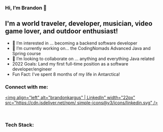 ### Hi, I’m Brandon 👋 

## I'm a world traveler, developer, musician, video game lover, and outdoor enthusiast!
- 👀 I’m interested in ... becoming a backend software developer
- 🌱 I’m currently working on... the CodingNomads Advanced Java and Spring course
- 💞️ I’m looking to collaborate on ... anything and everything Java related
-  2022 Goals: Land my first full-time position as a software developer/engineer
-  Fun Fact: I've spent 8 months of my life in Antarctica!
 
### Connect with me:

[<img align="left" alt="brandonkargus" | LinkedIn" width="22px" src="https://cdn.jsdeliver.net/npm/
simple-icons@v3/icons/linkedin.svg" />][linkedin]

<br />

### Tech Stack:






<br />

[linkedin]: https://www.linkedin.com/in/brandon-kargus-61472338/

<!---
brandonkargus/brandonkargus is a ✨ special ✨ repository because its `README.md` (this file) appears on your GitHub profile.
You can click the Preview link to take a look at your changes.
--->
